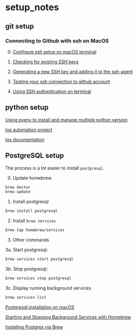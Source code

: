 # setup_notes


## git setup

### Connecting to Github with ssh on MacOS 

0. [Configure ssh setup on macOS terminal](http://kbroman.org/github_tutorial/pages/first_time.html)

1. [Checking for existing SSH keys](https://docs.github.com/en/free-pro-team@latest/github/authenticating-to-github/checking-for-existing-ssh-keys)

2. [Generating a new SSH key and adding it to the ssh-agent](https://docs.github.com/en/free-pro-team@latest/github/authenticating-to-github/generating-a-new-ssh-key-and-adding-it-to-the-ssh-agent)

3. [Testing your ssh connection to github account](https://docs.github.com/en/free-pro-team@latest/github/authenticating-to-github/testing-your-ssh-connection)

4. [Using SSH authentication on terminal](https://gist.github.com/ddeveloperr/1859fd395e7cb5832c59)

## python setup 

[Using pyenv to install and manage multiple python version](https://anil.io/blog/python/pyenv/using-pyenv-to-install-multiple-python-versions-tox/)

[tox automation project](https://pypi.org/project/tox/)

[tox documentation](https://tox.readthedocs.io/en/latest/)


## PostgreSQL setup 

The process is a lot easier to install `postgresql`.

0. Update homebrew 
```bash
brew doctor
brew update
```
1. Install postgresql 
```bash
brew install postgresql
````

2. Install `brew services`
```bash
brew tap homebrew/services
```
3. Other commands

3a. Start postgresql:
```bash
brew services start postgresql
```

3b. Stop postgresql: 
```bash
brew services stop postgresql 
```

3c. Display running background services
```bash
brew services list
```

[Postgresql installation on macOS](https://www.robinwieruch.de/postgres-sql-macos-setup)

[Starting and Stopping Background Services with Homebrew](https://thoughtbot.com/blog/starting-and-stopping-background-services-with-homebrew)

[Installing Postgres via Brew](https://gist.github.com/sgnl/609557ebacd3378f3b72)
